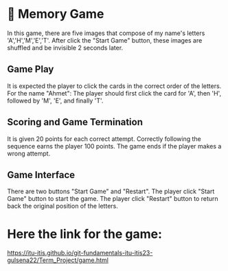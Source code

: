 # :wave: Memory Game 
In this game, there are five images that compose of my name's letters 'A','H','M','E','T'.
After click the "Start Game" button, these images are shuffled and be invisible 2 seconds later.

## Game Play
It is expected the player to click the cards in the correct order of the letters.
For the name "Ahmet": The player should first click the card for 'A', then
'H', followed by 'M', 'E', and finally 'T'.

## Scoring and Game Termination
It is given 20 points for each correct attempt.
Correctly following the sequence earns the player 100 points.
The game ends if the player makes a wrong attempt. 

## Game Interface
There are two buttons "Start Game" and "Restart".
The player click "Start Game" button to start the game.
The player click "Restart" button to return back the original position of the letters.

# Here the link for the game: 
https://itu-itis.github.io/git-fundamentals-itu-itis23-gulsena22/Term_Project/game.html
